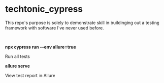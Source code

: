 # techtonic_cypress

This repo's purpose is solely to demonstrate skill in buildinging out a testing framework with software I've never used before.

&nbsp;

**npx cypress run --env allure=true**

Run all tests

**allure serve**

View test report in Allure

